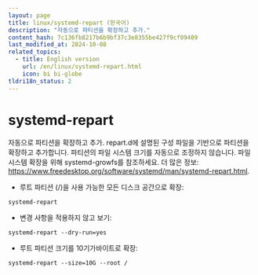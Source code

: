 ```yaml
---
layout: page
title: linux/systemd-repart (한국어)
description: "자동으로 파티션을 확장하고 추가."
content_hash: 7c136fb8217b6b9bf37c3e8355be427f9cf09409
last_modified_at: 2024-10-08
related_topics:
  - title: English version
    url: /en/linux/systemd-repart.html
    icon: bi bi-globe
tldri18n_status: 2
---
```

# systemd-repart

자동으로 파티션을 확장하고 추가.
repart.d에 설명된 구성 파일을 기반으로 파티션을 확장하고 추가합니다.
파티션의 파일 시스템 크기를 자동으로 조정하지 않습니다. 파일 시스템 확장을 위해 systemd-growfs를 참조하세요.
더 많은 정보: <https://www.freedesktop.org/software/systemd/man/systemd-repart.html>.

- 루트 파티션 (/)을 사용 가능한 모든 디스크 공간으로 확장:

`systemd-repart`

- 변경 사항을 적용하지 않고 보기:

`systemd-repart --dry-run=yes`

- 루트 파티션 크기를 10기가바이트로 확장:

`systemd-repart --size=10G --root /`
